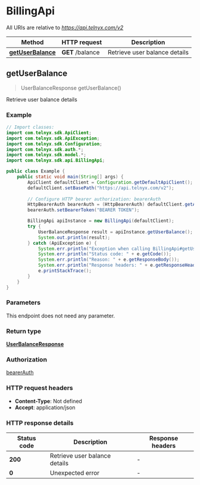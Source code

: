 # BillingApi

All URIs are relative to *https://api.telnyx.com/v2*

Method | HTTP request | Description
------------- | ------------- | -------------
[**getUserBalance**](BillingApi.md#getUserBalance) | **GET** /balance | Retrieve user balance details



## getUserBalance

> UserBalanceResponse getUserBalance()

Retrieve user balance details

### Example

```java
// Import classes:
import com.telnyx.sdk.ApiClient;
import com.telnyx.sdk.ApiException;
import com.telnyx.sdk.Configuration;
import com.telnyx.sdk.auth.*;
import com.telnyx.sdk.model.*;
import com.telnyx.sdk.api.BillingApi;

public class Example {
    public static void main(String[] args) {
        ApiClient defaultClient = Configuration.getDefaultApiClient();
        defaultClient.setBasePath("https://api.telnyx.com/v2");
        
        // Configure HTTP bearer authorization: bearerAuth
        HttpBearerAuth bearerAuth = (HttpBearerAuth) defaultClient.getAuthentication("bearerAuth");
        bearerAuth.setBearerToken("BEARER TOKEN");

        BillingApi apiInstance = new BillingApi(defaultClient);
        try {
            UserBalanceResponse result = apiInstance.getUserBalance();
            System.out.println(result);
        } catch (ApiException e) {
            System.err.println("Exception when calling BillingApi#getUserBalance");
            System.err.println("Status code: " + e.getCode());
            System.err.println("Reason: " + e.getResponseBody());
            System.err.println("Response headers: " + e.getResponseHeaders());
            e.printStackTrace();
        }
    }
}
```

### Parameters

This endpoint does not need any parameter.

### Return type

[**UserBalanceResponse**](UserBalanceResponse.md)

### Authorization

[bearerAuth](../README.md#bearerAuth)

### HTTP request headers

- **Content-Type**: Not defined
- **Accept**: application/json

### HTTP response details
| Status code | Description | Response headers |
|-------------|-------------|------------------|
| **200** | Retrieve user balance details |  -  |
| **0** | Unexpected error |  -  |


